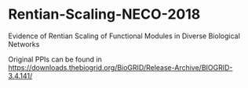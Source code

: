 # Rentian-Scaling-NECO-2018
Evidence of Rentian Scaling of Functional Modules in Diverse Biological Networks

Original PPIs can be found in https://downloads.thebiogrid.org/BioGRID/Release-Archive/BIOGRID-3.4.141/
